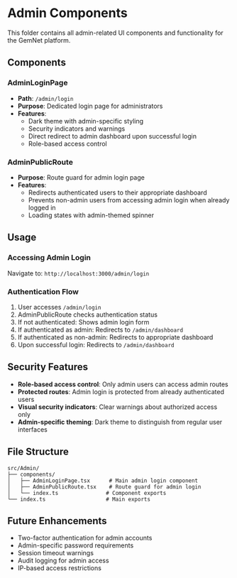# Admin Components

This folder contains all admin-related UI components and functionality for the GemNet platform.

## Components

### AdminLoginPage
- **Path**: `/admin/login`
- **Purpose**: Dedicated login page for administrators
- **Features**:
  - Dark theme with admin-specific styling
  - Security indicators and warnings
  - Direct redirect to admin dashboard upon successful login
  - Role-based access control

### AdminPublicRoute
- **Purpose**: Route guard for admin login page
- **Features**:
  - Redirects authenticated users to their appropriate dashboard
  - Prevents non-admin users from accessing admin login when already logged in
  - Loading states with admin-themed spinner

## Usage

### Accessing Admin Login
Navigate to: `http://localhost:3000/admin/login`

### Authentication Flow
1. User accesses `/admin/login`
2. AdminPublicRoute checks authentication status
3. If not authenticated: Shows admin login form
4. If authenticated as admin: Redirects to `/admin/dashboard`
5. If authenticated as non-admin: Redirects to appropriate dashboard
6. Upon successful login: Redirects to `/admin/dashboard`

## Security Features

- **Role-based access control**: Only admin users can access admin routes
- **Protected routes**: Admin login is protected from already authenticated users
- **Visual security indicators**: Clear warnings about authorized access only
- **Admin-specific theming**: Dark theme to distinguish from regular user interfaces

## File Structure

```
src/Admin/
├── components/
│   ├── AdminLoginPage.tsx      # Main admin login component
│   ├── AdminPublicRoute.tsx    # Route guard for admin login
│   └── index.ts               # Component exports
└── index.ts                   # Main exports
```

## Future Enhancements

- Two-factor authentication for admin accounts
- Admin-specific password requirements
- Session timeout warnings
- Audit logging for admin access
- IP-based access restrictions
